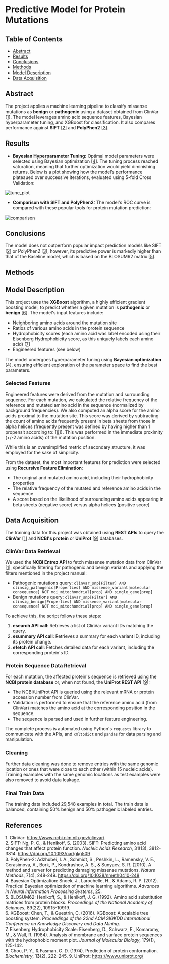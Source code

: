# Predictive Model for Protein Mutations

## Table of Contents
- [Abstract](#abstract)
- [Results](#results)
- [Conclusions](#conclusions)
- [Methods](#methods)
- [Model Description](#model-description)
- [Data Acquisition](#data-acquisition)

## Abstract
The project applies a machine learning pipeline to classify missense mutations as **benign** or **pathogenic** using a dataset obtained from ClinVar [<a href="#ref1">1</a>]. The model leverages amino acid sequence features, Bayesian hyperparameter tuning, and XGBoost for classification. It also compares performance against **SIFT** [<a href="#ref2">2</a>] and **PolyPhen2** [<a href="#ref3">3</a>].

## Results
- **Bayesian Hyperparameter Tuning:** Optimal model parameters were selected using Bayesian optimization [<a href="#ref4">4</a>]. The tuning process reached saturation, meaning that further optimization would yield diminishing returns. Below is a plot showing how the model’s performance plateaued over successive iterations, evaluated using 5-fold Cross Validation:

![tune_plot](https://github.com/user-attachments/assets/0728b69c-53c2-47a5-9ae1-f87866dcd543)

- **Comparison with SIFT and PolyPhen2:** The model's ROC curve is compared with these popular tools for protein mutation prediction:

![comparison](https://github.com/user-attachments/assets/c3bbdf23-2058-4800-a2be-93e003b64bc4)

## Conclusions
The model does not outperform popular impact prediction models like SIFT [<a href="#ref2">2</a>] or PolyPhen2 [<a href="#ref3">3</a>], however, its predictive power is markedly higher than that of the Baseline model, which is based on the BLOSUM62 matrix [<a href="#ref5">5</a>].


## Methods
## Model Description
This project uses the **XGBoost** algorithm, a highly efficient gradient boosting model, to predict whether a given mutation is **pathogenic** or **benign** [<a href="#ref6">6</a>]. The model's input features include:
- Neighboring amino acids around the mutation site
- Ratios of various amino acids in the protein sequence
- Hydrophobicity scores (each amino acid was label encoded using their Eisenberg Hydrophobicity score, as this uniquely labels each amino acid) [<a href="#ref7">7</a>]
- Engineered features (see below)

The model undergoes hyperparameter tuning using **Bayesian optimization** [<a href="#ref4">4</a>], ensuring efficient exploration of the parameter space to find the best parameters.

### Selected Features
Engineered features were derived from the mutation and surrounding sequence. For each mutation, we calculated the relative frequency of the reference and mutated amino acid in the sequence (normalized by background frequencies). We also computed an alpha score for the amino acids proximal to the mutation site. This score was derived by subtracting the count of amino acids frequently present in beta sheets from those in alpha helices (frequently present was defined by having higher than 1 propensit according to: [<a href="#ref8">8</a>]). This was performed in the immediate proximity (+/-2 amino acids) of the mutation position.

While this is an oversimplified metric of secondary structure, it was employed for the sake of simplicity.

From the dataset, the most important features for prediction were selected using **Recursive Feature Elimination**:
- The original and mutated amino acid, including their hydrophobicity properties
- The relative frequency of the mutated and reference amino acids in the sequence
- A score based on the likelihood of surrounding amino acids appearing in beta sheets (negative score) versus alpha helices (positive score)

## Data Acquisition
The training data for this project was obtained using **REST APIs** to query the **ClinVar** [<a href="#ref1">1</a>] and **NCBI's protein** or **UniProt** [<a href="#ref9">9</a>] databases.

### ClinVar Data Retrieval
We used the **NCBI Entrez API** to fetch missense mutation data from ClinVar [<a href="#ref1">1</a>], specifically filtering for pathogenic and benign variants and applying the filters mentioned in the project manual:
- Pathogenic mutations query: `clinvar_snp[Filter] AND clinsig_pathogenic[Properties] AND missense_variant[molecular consequence] NOT moi_mitochondrial[prop] AND single_gene[prop]`
- Benign mutations query: `clinvar_snp[Filter] AND clinsig_benign[Properties] AND missense_variant[molecular consequence] NOT moi_mitochondrial[prop] AND single_gene[prop]`

To achieve this, the script follows these steps:
1. **esearch API call**: Retrieves a list of ClinVar variant IDs matching the query.
2. **esummary API call**: Retrieves a summary for each variant ID, including its protein change.
3. **efetch API call**: Fetches detailed data for each variant, including the corresponding protein's ID.

### Protein Sequence Data Retrieval
For each mutation, the affected protein's sequence is retrieved using the **NCBI protein database** or, when not found, the **UniProt REST API** [<a href="#ref9">9</a>]:
- The NCBI/UniProt API is queried using the relevant mRNA or protein accession number from ClinVar.
- Validation is performed to ensure that the reference amino acid (from ClinVar) matches the amino acid at the corresponding position in the sequence.
- The sequence is parsed and used in further feature engineering.

The complete process is automated using Python's `requests` library to communicate with the APIs, and `xmltodict` and `pandas` for data parsing and manipulation.

### Cleaning
Further data cleaning was done to remove entries with the same genomic location or ones that were close to each other (within 15 nucleic acids). Training examples with the same genomic locations as test examples were also removed to avoid data leakage.

### Final Train Data
The training data included 29,548 examples in total. The train data is balanced, containing 50% benign and 50% pathogenic labeled entries.

## References
<a id="ref1">1. ClinVar: https://www.ncbi.nlm.nih.gov/clinvar/</a>  
<a id="ref2">2. SIFT: Ng, P. C., & Henikoff, S. (2003). SIFT: Predicting amino acid changes that affect protein function. *Nucleic Acids Research*, 31(13), 3812-3814. https://doi.org/10.1093/nar/gkg509</a>  
<a id="ref3">3. PolyPhen-2: Adzhubei, I. A., Schmidt, S., Peshkin, L., Ramensky, V. E., Gerasimova, A., Bork, P., Kondrashov, A. S., & Sunyaev, S. R. (2010). A method and server for predicting damaging missense mutations. *Nature Methods*, 7(4), 248-249. https://doi.org/10.1038/nmeth0410-248</a>  
<a id="ref4">4. Bayesian Optimization: Snoek, J., Larochelle, H., & Adams, R. P. (2012). Practical Bayesian optimization of machine learning algorithms. *Advances in Neural Information Processing Systems*, 25.</a>  
<a id="ref5">5. BLOSUM62: Henikoff, S., & Henikoff, J. G. (1992). Amino acid substitution matrices from protein blocks. *Proceedings of the National Academy of Sciences*, 89(22), 10915-10919.</a>  
<a id="ref6">6. XGBoost: Chen, T., & Guestrin, C. (2016). XGBoost: A scalable tree boosting system. *Proceedings of the 22nd ACM SIGKDD International Conference on Knowledge Discovery and Data Mining*.</a>  
<a id="ref7">7. Eisenberg Hydrophobicity Scale: Eisenberg, D., Schwarz, E., Komaromy, M., & Wall, R. (1984). Analysis of membrane and surface protein sequences with the hydrophobic moment plot. *Journal of Molecular Biology*, 179(1), 125-142.</a>  
<a id="ref8">8. Chou, P. Y., & Fasman, G. D. (1974). Prediction of protein conformation. *Biochemistry*, **13**(2), 222–245.</a>
<a id="ref9">9. UniProt: https://www.uniprot.org/</a>


